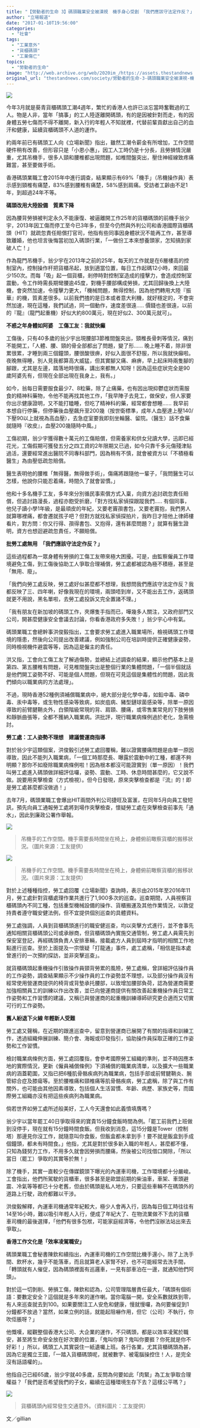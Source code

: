 ```yaml
---
title: "【勞動者的生命 3】碼頭職業安全被漠視　機手身心受創　「我們應該守法定作反？」"
author: "立場報道"
date: "2017-01-10T19:56:00"
categories:
  - "社會"
tags:
  - "工業意外"
  - "貨櫃碼頭"
  - "工業傷亡"
topics:
  - "勞動者的生命"
image: "http://web.archive.org/web/2020im_/https://assets.thestandnews.com/media/photos/LABOUR-01_PX2QW.png"
original_url: "thestandnews.com/society/勞動者的生命-3-碼頭職業安全被漠視-機手身心受創-我們應該守法定作反"
---
```

![](http://web.archive.org/web/2020im_/https://assets.thestandnews.com/media/photos/LABOUR-01_PX2QW.png)

今年3月就是葵青貨櫃碼頭工潮4週年，繁忙的香港人也許已淡忘當時奮戰過的工人。物是人非，當年「搞事」的工人陸逐離開碼頭，有的是因被針對而走，有的因身體五勞七傷而不得不離開，新入行的年輕人不知就裡，代替前輩貢獻出自己的血汗和健康，延續貨櫃碼頭不人道的運作。

約兩年前已有碼頭工人向《立場新聞》指出，雖然工潮令薪金有所增加，工作空間硬件稍有改善，但形容只是「小恩小惠」，因工人工時仍是十分長，且勞損情況嚴重，尤其吊機手，很多人頸和腰椎都出現問題，如椎間盤突出，壓住神經線致疼痛難當，甚至要做手術。

香港碼頭業職工會2015年中進行調查，結果顯示有69%「機手」（吊機操作員）表示感到頸椎有痛楚，83%感到腰椎有痛楚，58%感到肩痛。受訪者工齡由不足1年，到超過24年不等。

**碼頭改用大陸設備　質素下降**

因為腰背勞損被判定永久不能康復、被逼離開工作25年的貨櫃碼頭的前機手翁少宇，2013年因工傷而停工至今已3年多，但至今仍然與外判公司和香港國際貨櫃碼頭（HIT）就疏忽責任賠償打官司，他指有些同事因身體狀況不能再工作，甚至導致離婚，他也坦言後悔當初加入碼頭行業，「一做份工本來想養頭家，怎知搞到家破人亡！」

作為龍門吊機手，翁少宇在2013年之前的25年，每天的工作就是在6層樓高的控制室內，控制操作杆把貨櫃吊起，放到適當位置，每日工作起碼12小時，來回最少150次。而每「吸」起一個貨櫃，剎停時對控制室造成的撞擊力，會造成控制室震動，令工作時需長期彎腰逾45度，對機手腰部構成勞損，尤其回歸後換上大陸機，會突然加速，令撞擊力更大，「機械問題，無得控制，因為他們轉用大陸『振華』的機，質素差很多。以前我們揸的是日本或者意大利機，就好穩定的，不會突然加速，現在這種，我們試過，同一個動作，速度差很遠..... 價錢也差很遠，以前的『龍』（龍門起重機）好似大約800萬元，現在好似2、300萬元就可」。

**不惑之年身體如阿婆　工傷工友：我就快癲**

工傷後，只有40多歲的翁少宇出現腰部3節椎間盤突出，頸椎長骨刺等情況，痛到不能開工，「人體、腰、頸的骨全部都出了問題，變了形...... 晚上睡不着，除非很累很累，才睡到兩三個鐘頭，腰很酸很痹，好似入面很不舒服，所以我就快癲啦。夜晚無得睡，別人見我都算高大威猛，但其實腳又痛、痳痹，早上起床時兩隻腳的腳跟，尤其是左邊，踏落地時很痛，講出來都無人知呀！因為這些症狀完全是90歲阿婆先有，但現在全部出現在我身上，我有。」

如今，翁每日需要服食最少7、8粒藥，除了止痛藥，也有因出現抑鬱症狀而需服食的精神科藥物，令他不能再找其他工作，「我早陣子去見工，做保安，但人家要你出示健康證明，又不能打瞌睡，但吃了精神科的藥，經常都會想睡...... 我早前本想自行停藥，但停藥後血壓飆升至200幾（按世衛標準，成年人血壓達上壓140/ 下壓90以上就視為高血壓），去急症室要我即刻坐輪醫、留院。（醫生）話不食藥就隨時『收皮』，血壓200幾隨時中風。」

工傷初期，翁少宇獲得數十萬元的工傷賠償，但需養家和供女兒讀大學，迅即已經花光，工傷假期可獲發五分之四工資的2年限期又已過，如今只靠千多元傷殘津貼過活，還要經常進出醫院不同專科部門，因為稍有不慎，就會被資方以「不積極看醫生」為由壓低疏忽賠償。

醫生表明他的腰椎「無得醫，無得做手術」，傷痛將跟隨他一輩子，「我問醫生可以怎樣，他說你只能忍着痛，時間久了就會習慣。」

他和十多名機手工友，多年來分別循民事索償方式入稟，向資方追討疏忽責任賠償，但追討路漫長，過程亦飽受折磨，「對方找私家偵探跟蹤我們..... 有個同事，他兒子讀小學1年級，是最頑皮的年紀，又要老竇孭書包，又要老竇抱，我們男人就算哪裡痛，都會遷就孩子吧？但對方就找私家偵探拍片，我昨日才陪他上律師樓看片，對方問：你又行得、孭得書包、又抱得，還有甚麼問題？」就算有醫生證明，資方也想迴避疏忽責任，不願賠償。

**批勞工處無用　「我們應該守法定作反？」**

這些過程都為一眾身體有勞損的工傷工友帶來極大困擾。可是，由監察僱員工作環境避免工傷，到工傷後協助工人爭取合理補償，勞工處都被認為極不積極，甚至是「無用、廢」。

「我們向勞工處反映，勞工處好似甚麼都不想理，我想問我們應該守法定作反？我都反映了三、四年喇，好像我現在的環境，兩頭唔到岸，又不能出去工作，返碼頭就更不用說，黑名單啦，去勞工處投訴又完全置諸不理。」

「我有朋友在新加坡的碼頭工作，夾爆隻手指而已，嘩幾多人關注，又政府部門又公司，開甚麼健康安全會議去討論，你看香港政府多失敗！」翁少宇心中有氣。

碼頭業職工會總幹事洪俊毅指出，工會要求勞工處進入職業場所，檢視碼頭工作環境的隱患，然後向公司提出改善建議，例如強制公司在培訓時提供正確健康姿勢，同時檢視機件避震等等，因為這是僱主的責任。

洪又指，工會向工傷工友了解過傷勢，並總結上述調查的結果，顯示他們基本上是第四、第五腰椎有問題，可見椎間盤突出是整個行業的集體問題，「一個半個就話是他們開工姿勢不好、可能是個人問題，但現在可見這個是集體性的問題，因此我們傾向以職業病的方法處理」。

不過，現時香港52種例須補償職業病中，絕大部分是化學中毒，如鉛中毒、磷中毒、汞中毒等，或生物性感染等致病，如炭疽病、豬型鏈球菌感染等，除單一原因導致的前臂腱鞘炎外，白領階級常現的背、肩頸、腰痛，或零售業常見的下肢勞損和靜脈曲張等，全都不獲納入職業病。洪批評，現行職業病條例過於老化，急需檢討。

**勞工處：工人姿勢不理想　建議營運商指導**

對於翁少宇這類個案，洪俊毅引述勞工處回覆稱，難以證實腰痛問題是由單一原因導致，因此不能列入職業病，「一個工時那麼長、曝露於震動中的工種，都還不夠明顯？那你不如廢除職業病條例啦！因為根本都沒可能證實到（單一原因）！我們叫勞工處進入碼頭做詳細評估囉，姿勢、震動、工時、休息時間甚麼的，它又說不做。說要用突擊檢查（方式檢視）。但今日發現，原來突擊檢查都是『流』的！即是勞工處甚麼都沒做過！」

去年7月，碼頭業職工會爆出HIT兩間外判公司捷旺及富滙，在同年5月向員工發短訊，預先向員工通報勞工處將到場作突擊檢查，懷疑勞工處在突擊檢查前事先「通水」，因此到廉政公署作舉報。

![](http://web.archive.org/web/2020im_/https://assets.thestandnews.com/media/photos/seat_GqnX5.png)
> 吊機手的工作空間。機手需要長時間坐在椅上，身體俯前瞰察貨櫃的搬移狀況。（圖片來源：工友提供）

![](http://web.archive.org/web/2020im_/https://assets.thestandnews.com/media/photos/seat2_OtOh9.png)
> 吊機手的工作空間。機手需要長時間坐在椅上，身體俯前瞰察貨櫃的搬移狀況。（圖片來源：工友提供）

對於上述種種指控，勞工處回覆《立場新聞》查詢時，表示由2015年至2016年11月，勞工處針對貨櫃處理作業共進行了1,900多次的巡查。巡查期間，人員視察貨櫃碼頭內不同工種，包括重型機械設備的操作、貨櫃搬運及其他作業情況，以敦促持責者遵守職安健法例，但不宜提供個別巡查的具體資料。

勞工處強調，人員到貨櫃碼頭進行的職安健巡查，均以突擊方式進行，並不會事先通知相關貨櫃碼頭公司或承辦商，但貨櫃碼頭內實施交通管制，勞工處人員需先到保安室登記，再經碼頭負責人安排車輛，接載處方人員到屆時才指明的相關工作地點進行巡查。至於上面提及一宗懷疑「打龍通」事件，處工處稱，「相信是指本處曾進行的一次預約探訪，並非突擊巡查」。

就貨櫃碼頭起重機操作引致操作員頸背勞累的風險，勞工處稱，曾詳細評估操作員的工作姿勢，調查結果顯示不少操作員的工作姿勢並不理想，以及部分操作員沒有經常使用營運商提供的椅背或背墊承托腰部，以致增加腰部負荷，認為營運商需要加強相關員工的訓練以作出改善，並已向營運商提供有關改善起重機操作員日常工作姿勢和工作習慣的建議，又稱已與營運商的起重機訓練導師研究更合適而又切實可行的工作姿勢。

**舊人紛退下火線 年輕新人受難**

勞工處又聲稱，在近期的跟進巡查中，留意到營運商已展開了有關的指導和訓練工作，透過組織伸展訓練、簡介會、海報或印發指引，協助操作員採取正確的工作姿勢和工作習慣。

檢討職業病條例方面，勞工處回覆指，會參考國際勞工組織的準則，並不時因應本地的實際情況，更新《僱員補償條例》下須補償的職業病清單，以及擴大一些職業病的涵蓋範圍，又指已把6種肌骨骼疾病列為職業病，包括手部或前臂腱鞘炎、腕管綜合症及膝瘍等。至於腰椎痛和頸椎痛等肌骨骼疾病，勞工處稱，除了與工作有關外，也可能由其他因素導致，包括個人生活習慣、年齡、病歷、家族史等，而國際勞工組織亦沒有把這些疾病列為職業病。

倘若世界如勞工處所述般美好，工人今天還會如此義憤填膺嗎？

翁少宇以當年罷工40日爭取得來的寶貴15分鐘食飯時間為例。「罷工前我們上班做到沒停手，現在就有15分鐘時間食飯。但我收到消息，這15分鐘是Tower（控制塔）那邊見你沒工作，就隨意叫你食飯，但飯盒都未拿到手！要不就是飯盒到手成個鐘頭，都未有時間食。」他指，尤其是對於很多新入職的年輕人，甚麼都不懂，只知為錢努力工作，不用多久就會因勞損而腰痛，然後被公司找借口開除，「所以當日（罷工）爭取的其實等於無！」

除了機手，其實一直較少在傳媒鏡頭下曝光的內運車司機，工作環境都十分嚴峻。工會指出，他們所駕駛的貨櫃車，很多甚至是歐盟前期的柴油車，車架、車頭避震、冷氣等等都已十分老舊，但由於碼頭是私人地方，只要這些車輛不在碼頭外的道路上行駛，政府都難以干涉。

洪俊毅解釋，內運車司機通常年紀較大，極少人會再入行，因為每日個工時往往有14至16小時，難以吸引年輕人入行，便成了年紀大了、在物流業做不下去的貨櫃車司機的最後選擇，「他們有很多包袱，可能家庭經濟等，令他們沒辦法站出來去爭取」。

**香港工作文化是「效率凌駕職安」**

碼頭業職工會秘書陳欽和續指出，內運車司機的工作空間比機手還小，除了上洗手間、飲杯水，幾乎不能落車，而且就算老人家腎不好，也不可能經常去洗手間，「轉頭就有人催促，因為碼頭裡面有巡邏車，一見有部車泊在一邊，就通知他們阿頭」。

對於這一切剝削、勞損工傷，陳欽和認為，公司管理階層責任最大，「碼頭有個術語：要數定安全？這個就是多年來的運作喇。當你電腦一開，安全系數就跌到零，有人來巡查就去到100。如果要關注工人安危和健康，慢就慢囉，為何要催促到1分鐘都不放過？當然，如果立例的話，就能起阻嚇作用，但它（公司）不執行，你吹佢脹呀？」

他慨嘆，縱觀整個香港大公司、大企業的運作，不只碼頭，都是以效率凌駕於職安，甚至將生命安全放在好次要的位置，「鬼叫你窮？鬼叫你要捱？你死就是你不好彩！」所以，碼頭工人其實袋住一紙遺囑上班。各行各業，尤其貨櫃碼頭為甚，因為它是獨立王國，「一踏入貨櫃碼頭呢，就被數字、被電腦操控住！人，是完全沒有話語權的」。

他指自己已經65歲，翁少宇就40多歲，反問為何要如此「肉緊」為工友爭取合理權益？「我們是否希望我們的子女，繼續在這種環境生存下去？這樣公平嗎？」

![](http://web.archive.org/web/2020im_/https://assets.thestandnews.com/media/photos/truck_4LKD7.png)
> 貨櫃碼頭內經常發生交通意外。（資料圖片：工友提供）

文／gillian